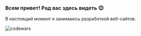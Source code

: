 ### Всем привет! Рад вас здесь видеть 😊

В настоящий момент я занимаюсь разработкой веб-сайтов.

![codewars](https://www.codewars.com/users/kovdmit/badges/small)

<!--
**kovdmit/kovdmit** is a ✨ _special_ ✨ repository because its `README.md` (this file) appears on your GitHub profile.

Here are some ideas to get you started:

- 🔭 I’m currently working on ...
- 🌱 I’m currently learning ...
- 👯 I’m looking to collaborate on ...
- 🤔 I’m looking for help with ...
- 💬 Ask me about ...
- 📫 How to reach me: ...
- 😄 Pronouns: ...
- ⚡ Fun fact: ...
-->
